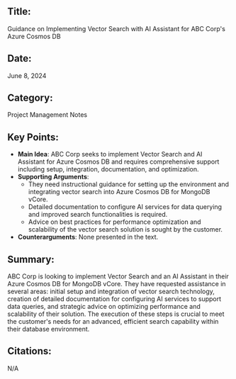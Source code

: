 ## Title:
Guidance on Implementing Vector Search with AI Assistant for ABC Corp's Azure Cosmos DB

## Date:
June 8, 2024

## Category:
Project Management Notes

## Key Points:
- **Main Idea**: ABC Corp seeks to implement Vector Search and AI Assistant for Azure Cosmos DB and requires comprehensive support including setup, integration, documentation, and optimization.
- **Supporting Arguments**: 
  - They need instructional guidance for setting up the environment and integrating vector search into Azure Cosmos DB for MongoDB vCore.
  - Detailed documentation to configure AI services for data querying and improved search functionalities is required.
  - Advice on best practices for performance optimization and scalability of the vector search solution is sought by the customer.
- **Counterarguments**: None presented in the text.

## Summary:
ABC Corp is looking to implement Vector Search and an AI Assistant in their Azure Cosmos DB for MongoDB vCore. They have requested assistance in several areas: initial setup and integration of vector search technology, creation of detailed documentation for configuring AI services to support data queries, and strategic advice on optimizing performance and scalability of their solution. The execution of these steps is crucial to meet the customer's needs for an advanced, efficient search capability within their database environment.

## Citations:
N/A
